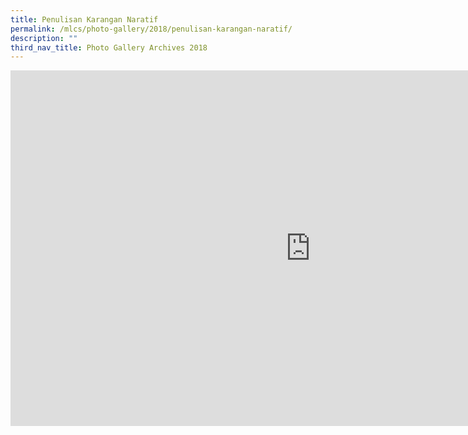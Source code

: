 ```yaml
---
title: Penulisan Karangan Naratif
permalink: /mlcs/photo-gallery/2018/penulisan-karangan-naratif/
description: ""
third_nav_title: Photo Gallery Archives 2018
---
```

<iframe allowfullscreen="true" height="569" width="960" frameborder="0" src="https://docs.google.com/presentation/d/e/2PACX-1vRHwsVHTUv_Yn72bFoNnG9MJjFeCLgghNQa4-RtixWXi_REEZRRF0ouVh23EPxpgojvK_mxzG3JewAI/embed?start=false&amp;loop=false&amp;delayms=3000"></iframe>